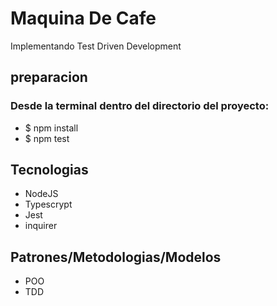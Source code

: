 # Maquina De Cafe 
Implementando Test Driven Development

## preparacion
### Desde la terminal dentro del directorio del proyecto:
 - $ npm install
 - $ npm test

## Tecnologias
- NodeJS
- Typescrypt
- Jest
- inquirer

## Patrones/Metodologias/Modelos
- POO
- TDD
